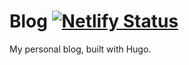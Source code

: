 # Blog [![Netlify Status](https://api.netlify.com/api/v1/badges/99ab826c-1be9-41f4-a02c-53e5cd3d22d6/deploy-status)](https://app.netlify.com/sites/matteocontrini-blog/deploys)

My personal blog, built with Hugo.
